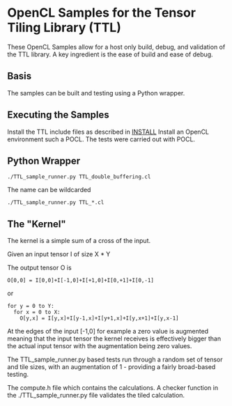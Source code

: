 # OpenCL Samples for the Tensor Tiling Library (TTL)

These OpenCL Samples allow for a host only build, debug, and validation of the TTL library. A key ingredient is the ease of build and ease of debug.

## Basis

The samples can be built and testing using a  Python wrapper.

## Executing the Samples

Install the TTL include files as described in [INSTALL](../../INSTALL)
Install an OpenCL environment such a POCL. The tests were carried out with POCL.

## Python Wrapper

    ./TTL_sample_runner.py TTL_double_buffering.cl

The name can be wildcarded

    ./TTL_sample_runner.py TTL_*.cl

## The "Kernel"

The kernel is a simple sum of a cross of the input.

Given an input tensor I of size X * Y

The output tensor O is

    O[0,0] = I[0,0]+I[-1,0]+I[+1,0]+I[0,+1]+I[0,-1]

or

    for y = 0 to Y:
      for x = 0 to X:
        O[y,x] = I[y,x]+I[y-1,x]+I[y+1,x]+I[y,x+1]+I[y,x-1]

At the edges of the input [-1,0] for example a zero value is augmented meaning that the input tensor the kernel receives
is effectively bigger than the actual input tensor with the augmentation being zero values.

The TTL_sample_runner.py based tests run through a random set of tensor and tile sizes, with an augmentation of 1 - providing
a fairly broad-based testing.

The compute.h file which contains the calculations. A checker function in the ./TTL_sample_runner.py file validates the tiled calculation.
  
